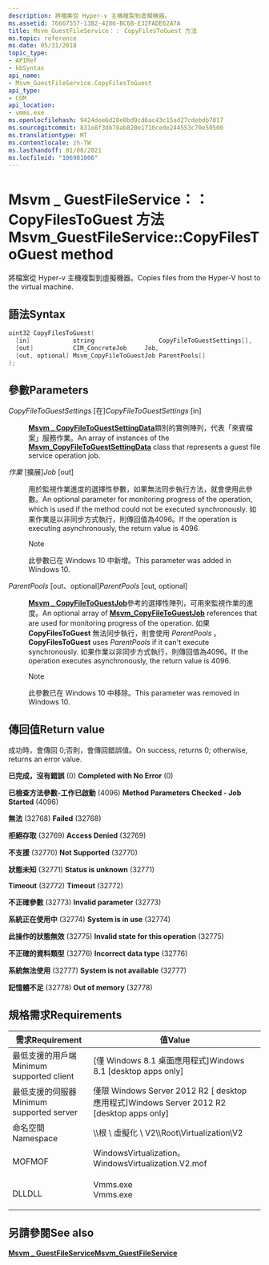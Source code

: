 ```yaml
---
description: 將檔案從 Hyper-v 主機複製到虛擬機器。
ms.assetid: 76667557-13B2-4286-BC6B-E32FADE62A7A
title: Msvm_GuestFileService：： CopyFilesToGuest 方法
ms.topic: reference
ms.date: 05/31/2018
topic_type:
- APIRef
- kbSyntax
api_name:
- Msvm_GuestFileService.CopyFilesToGuest
api_type:
- COM
api_location:
- vmms.exe
ms.openlocfilehash: 9424dee6d28e0bd9cd6ac43c15ad27cdebdb7017
ms.sourcegitcommit: 831e8f3db78ab820e1710cede244553c70e50500
ms.translationtype: MT
ms.contentlocale: zh-TW
ms.lasthandoff: 01/08/2021
ms.locfileid: "106981006"
---
```

# <a name="msvm_guestfileservicecopyfilestoguest-method"></a><span data-ttu-id="6e9a9-103">Msvm \_ GuestFileService：： CopyFilesToGuest 方法</span><span class="sxs-lookup"><span data-stu-id="6e9a9-103">Msvm\_GuestFileService::CopyFilesToGuest method</span></span>

<span data-ttu-id="6e9a9-104">將檔案從 Hyper-v 主機複製到虛擬機器。</span><span class="sxs-lookup"><span data-stu-id="6e9a9-104">Copies files from the Hyper-V host to the virtual machine.</span></span>

## <a name="syntax"></a><span data-ttu-id="6e9a9-105">語法</span><span class="sxs-lookup"><span data-stu-id="6e9a9-105">Syntax</span></span>


```C++
uint32 CopyFilesToGuest(
  [in]            string                  CopyFileToGuestSettings[],
  [out]           CIM_ConcreteJob     Job,
  [out, optional] Msvm_CopyFileToGuestJob ParentPools[]
);
```



## <a name="parameters"></a><span data-ttu-id="6e9a9-106">參數</span><span class="sxs-lookup"><span data-stu-id="6e9a9-106">Parameters</span></span>

<dl> <dt>

<span data-ttu-id="6e9a9-107">*CopyFileToGuestSettings* \[在\]</span><span class="sxs-lookup"><span data-stu-id="6e9a9-107">*CopyFileToGuestSettings* \[in\]</span></span>
</dt> <dd>

<span data-ttu-id="6e9a9-108">[**Msvm \_ CopyFileToGuestSettingData**](msvm-copyfiletoguestsettingdata.md)類別的實例陣列，代表「來賓檔案」服務作業。</span><span class="sxs-lookup"><span data-stu-id="6e9a9-108">An array of instances of the [**Msvm\_CopyFileToGuestSettingData**](msvm-copyfiletoguestsettingdata.md) class that represents a guest file service operation job.</span></span>

</dd> <dt>

<span data-ttu-id="6e9a9-109">*作業* \[擴展\]</span><span class="sxs-lookup"><span data-stu-id="6e9a9-109">*Job* \[out\]</span></span>
</dt> <dd>

<span data-ttu-id="6e9a9-110">用於監視作業進度的選擇性參數，如果無法同步執行方法，就會使用此參數。</span><span class="sxs-lookup"><span data-stu-id="6e9a9-110">An optional parameter for monitoring progress of the operation, which is used if the method could not be executed synchronously.</span></span> <span data-ttu-id="6e9a9-111">如果作業是以非同步方式執行，則傳回值為4096。</span><span class="sxs-lookup"><span data-stu-id="6e9a9-111">If the operation is executing asynchronously, the return value is 4096.</span></span>

> [!Note]  
> <span data-ttu-id="6e9a9-112">此參數已在 Windows 10 中新增。</span><span class="sxs-lookup"><span data-stu-id="6e9a9-112">This parameter was added in Windows 10.</span></span>

 

</dd> <dt>

<span data-ttu-id="6e9a9-113">*ParentPools* \[out、optional\]</span><span class="sxs-lookup"><span data-stu-id="6e9a9-113">*ParentPools* \[out, optional\]</span></span>
</dt> <dd>

<span data-ttu-id="6e9a9-114">[**Msvm \_ CopyFileToGuestJob**](msvm-copyfiletoguestjob.md)參考的選擇性陣列，可用來監視作業的進度。</span><span class="sxs-lookup"><span data-stu-id="6e9a9-114">An optional array of [**Msvm\_CopyFileToGuestJob**](msvm-copyfiletoguestjob.md) references that are used for monitoring progress of the operation.</span></span> <span data-ttu-id="6e9a9-115">如果 **CopyFilesToGuest** 無法同步執行，則會使用 *ParentPools* 。</span><span class="sxs-lookup"><span data-stu-id="6e9a9-115">**CopyFilesToGuest** uses *ParentPools* if it can't execute synchronously.</span></span> <span data-ttu-id="6e9a9-116">如果作業以非同步方式執行，則傳回值為4096。</span><span class="sxs-lookup"><span data-stu-id="6e9a9-116">If the operation executes asynchronously, the return value is 4096.</span></span>

> [!Note]  
> <span data-ttu-id="6e9a9-117">此參數已在 Windows 10 中移除。</span><span class="sxs-lookup"><span data-stu-id="6e9a9-117">This parameter was removed in Windows 10.</span></span>

 

</dd> </dl>

## <a name="return-value"></a><span data-ttu-id="6e9a9-118">傳回值</span><span class="sxs-lookup"><span data-stu-id="6e9a9-118">Return value</span></span>

<span data-ttu-id="6e9a9-119">成功時，會傳回 0;否則，會傳回錯誤值。</span><span class="sxs-lookup"><span data-stu-id="6e9a9-119">On success, returns 0; otherwise, returns an error value.</span></span>

<dl> <dt>

<span data-ttu-id="6e9a9-120">**已完成，沒有錯誤** (0) </span><span class="sxs-lookup"><span data-stu-id="6e9a9-120">**Completed with No Error** (0)</span></span>
</dt> <dt>

<span data-ttu-id="6e9a9-121">**已檢查方法參數-工作已啟動** (4096) </span><span class="sxs-lookup"><span data-stu-id="6e9a9-121">**Method Parameters Checked - Job Started** (4096)</span></span>
</dt> <dt>

<span data-ttu-id="6e9a9-122">**無法** (32768) </span><span class="sxs-lookup"><span data-stu-id="6e9a9-122">**Failed** (32768)</span></span>
</dt> <dt>

<span data-ttu-id="6e9a9-123">**拒絕存取** (32769) </span><span class="sxs-lookup"><span data-stu-id="6e9a9-123">**Access Denied** (32769)</span></span>
</dt> <dt>

<span data-ttu-id="6e9a9-124">**不支援** (32770) </span><span class="sxs-lookup"><span data-stu-id="6e9a9-124">**Not Supported** (32770)</span></span>
</dt> <dt>

<span data-ttu-id="6e9a9-125">**狀態未知** (32771) </span><span class="sxs-lookup"><span data-stu-id="6e9a9-125">**Status is unknown** (32771)</span></span>
</dt> <dt>

<span data-ttu-id="6e9a9-126">**Timeout** (32772) </span><span class="sxs-lookup"><span data-stu-id="6e9a9-126">**Timeout** (32772)</span></span>
</dt> <dt>

<span data-ttu-id="6e9a9-127">**不正確參數** (32773) </span><span class="sxs-lookup"><span data-stu-id="6e9a9-127">**Invalid parameter** (32773)</span></span>
</dt> <dt>

<span data-ttu-id="6e9a9-128">**系統正在使用中** (32774) </span><span class="sxs-lookup"><span data-stu-id="6e9a9-128">**System is in use** (32774)</span></span>
</dt> <dt>

<span data-ttu-id="6e9a9-129">**此操作的狀態無效** (32775) </span><span class="sxs-lookup"><span data-stu-id="6e9a9-129">**Invalid state for this operation** (32775)</span></span>
</dt> <dt>

<span data-ttu-id="6e9a9-130">**不正確的資料類型** (32776) </span><span class="sxs-lookup"><span data-stu-id="6e9a9-130">**Incorrect data type** (32776)</span></span>
</dt> <dt>

<span data-ttu-id="6e9a9-131">**系統無法使用** (32777) </span><span class="sxs-lookup"><span data-stu-id="6e9a9-131">**System is not available** (32777)</span></span>
</dt> <dt>

<span data-ttu-id="6e9a9-132">**記憶體不足** (32778) </span><span class="sxs-lookup"><span data-stu-id="6e9a9-132">**Out of memory** (32778)</span></span>
</dt> </dl>

## <a name="requirements"></a><span data-ttu-id="6e9a9-133">規格需求</span><span class="sxs-lookup"><span data-stu-id="6e9a9-133">Requirements</span></span>



| <span data-ttu-id="6e9a9-134">需求</span><span class="sxs-lookup"><span data-stu-id="6e9a9-134">Requirement</span></span> | <span data-ttu-id="6e9a9-135">值</span><span class="sxs-lookup"><span data-stu-id="6e9a9-135">Value</span></span> |
|-------------------------------------|---------------------------------------------------------------------------------------------------------|
| <span data-ttu-id="6e9a9-136">最低支援的用戶端</span><span class="sxs-lookup"><span data-stu-id="6e9a9-136">Minimum supported client</span></span><br/> | <span data-ttu-id="6e9a9-137">\[僅 Windows 8.1 桌面應用程式\]</span><span class="sxs-lookup"><span data-stu-id="6e9a9-137">Windows 8.1 \[desktop apps only\]</span></span><br/>                                                            |
| <span data-ttu-id="6e9a9-138">最低支援的伺服器</span><span class="sxs-lookup"><span data-stu-id="6e9a9-138">Minimum supported server</span></span><br/> | <span data-ttu-id="6e9a9-139">僅限 Windows Server 2012 R2 \[ desktop 應用程式\]</span><span class="sxs-lookup"><span data-stu-id="6e9a9-139">Windows Server 2012 R2 \[desktop apps only\]</span></span><br/>                                                 |
| <span data-ttu-id="6e9a9-140">命名空間</span><span class="sxs-lookup"><span data-stu-id="6e9a9-140">Namespace</span></span><br/>                | <span data-ttu-id="6e9a9-141">\\\\根 \\ 虛擬化 \\ V2</span><span class="sxs-lookup"><span data-stu-id="6e9a9-141">\\\\Root\\Virtualization\\V2</span></span><br/>                                                                 |
| <span data-ttu-id="6e9a9-142">MOF</span><span class="sxs-lookup"><span data-stu-id="6e9a9-142">MOF</span></span><br/>                      | <dl> <span data-ttu-id="6e9a9-143"><dt>WindowsVirtualization。</dt></span><span class="sxs-lookup"><span data-stu-id="6e9a9-143"><dt>WindowsVirtualization.V2.mof</dt></span></span> </dl> |
| <span data-ttu-id="6e9a9-144">DLL</span><span class="sxs-lookup"><span data-stu-id="6e9a9-144">DLL</span></span><br/>                      | <dl> <span data-ttu-id="6e9a9-145"><dt>Vmms.exe</dt></span><span class="sxs-lookup"><span data-stu-id="6e9a9-145"><dt>Vmms.exe</dt></span></span> </dl>                     |



## <a name="see-also"></a><span data-ttu-id="6e9a9-146">另請參閱</span><span class="sxs-lookup"><span data-stu-id="6e9a9-146">See also</span></span>

<dl> <dt>

[<span data-ttu-id="6e9a9-147">**Msvm \_ GuestFileService**</span><span class="sxs-lookup"><span data-stu-id="6e9a9-147">**Msvm\_GuestFileService**</span></span>](msvm-guestfileservice.md)
</dt> </dl>

 

 




